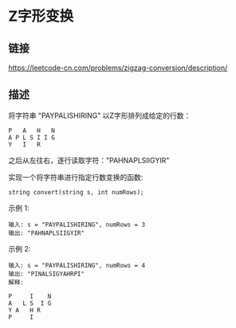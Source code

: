 # Z字形变换 

## 链接
https://leetcode-cn.com/problems/zigzag-conversion/description/

## 描述

将字符串 "PAYPALISHIRING" 以Z字形排列成给定的行数：  
```text
P   A   H   N
A P L S I I G
Y   I   R
```

之后从左往右，逐行读取字符："PAHNAPLSIIGYIR"  

实现一个将字符串进行指定行数变换的函数:  
```text
string convert(string s, int numRows);
```
示例 1:
```text
输入: s = "PAYPALISHIRING", numRows = 3
输出: "PAHNAPLSIIGYIR"
```
示例 2:
```text
输入: s = "PAYPALISHIRING", numRows = 4
输出: "PINALSIGYAHRPI"
解释:

P     I    N
A   L S  I G
Y A   H R
P     I
```


